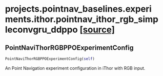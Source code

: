 # projects.pointnav_baselines.experiments.ithor.pointnav_ithor_rgb_simpleconvgru_ddppo [[source]](https://github.com/allenai/embodied-rl/tree/master/projects/pointnav_baselines/experiments/ithor/pointnav_ithor_rgb_simpleconvgru_ddppo.py)

## PointNaviThorRGBPPOExperimentConfig
```python
PointNaviThorRGBPPOExperimentConfig(self)
```
An Point Navigation experiment configuration in iThor with RGB input.

